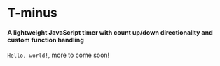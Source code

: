 # T-minus
#### A lightweight JavaScript timer with count up/down directionality and custom function handling

`Hello, world!`, more to come soon!